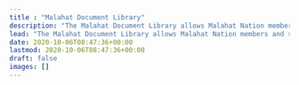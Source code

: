 ```yaml
---
title : "Malahat Document Library"
description: "The Malahat Document Library allows Malahat Nation members and staff easy access to critical information such as Laws & Policies."
lead: "The Malahat Document Library allows Malahat Nation members and staff easy access to critical information such as Laws & Policies."
date: 2020-10-06T08:47:36+00:00
lastmod: 2020-10-06T08:47:36+00:00
draft: false
images: []
---
```

